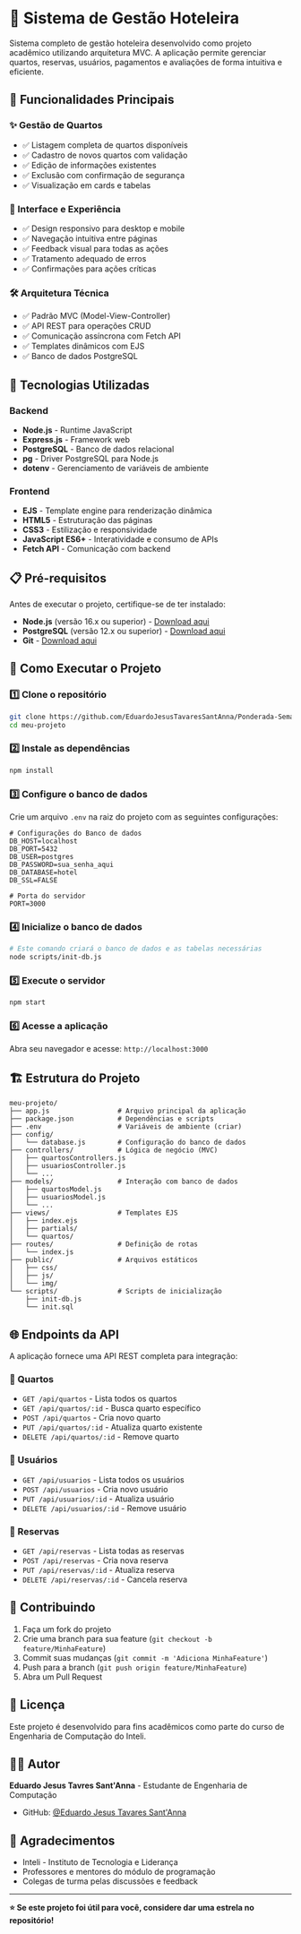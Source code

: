 # 🏨 Sistema de Gestão Hoteleira

Sistema completo de gestão hoteleira desenvolvido como projeto acadêmico utilizando arquitetura MVC. A aplicação permite gerenciar quartos, reservas, usuários, pagamentos e avaliações de forma intuitiva e eficiente.

## 🚀 Funcionalidades Principais

### ✨ Gestão de Quartos
- ✅ Listagem completa de quartos disponíveis
- ✅ Cadastro de novos quartos com validação
- ✅ Edição de informações existentes
- ✅ Exclusão com confirmação de segurança
- ✅ Visualização em cards e tabelas

### 🎯 Interface e Experiência
- ✅ Design responsivo para desktop e mobile
- ✅ Navegação intuitiva entre páginas
- ✅ Feedback visual para todas as ações
- ✅ Tratamento adequado de erros
- ✅ Confirmações para ações críticas

### 🛠 Arquitetura Técnica
- ✅ Padrão MVC (Model-View-Controller)
- ✅ API REST para operações CRUD
- ✅ Comunicação assíncrona com Fetch API
- ✅ Templates dinâmicos com EJS
- ✅ Banco de dados PostgreSQL

## 🔧 Tecnologias Utilizadas

### Backend
- **Node.js** - Runtime JavaScript
- **Express.js** - Framework web
- **PostgreSQL** - Banco de dados relacional
- **pg** - Driver PostgreSQL para Node.js
- **dotenv** - Gerenciamento de variáveis de ambiente

### Frontend
- **EJS** - Template engine para renderização dinâmica
- **HTML5** - Estruturação das páginas
- **CSS3** - Estilização e responsividade
- **JavaScript ES6+** - Interatividade e consumo de APIs
- **Fetch API** - Comunicação com backend

## 📋 Pré-requisitos

Antes de executar o projeto, certifique-se de ter instalado:

- **Node.js** (versão 16.x ou superior) - [Download aqui](https://nodejs.org/)
- **PostgreSQL** (versão 12.x ou superior) - [Download aqui](https://www.postgresql.org/download/)
- **Git** - [Download aqui](https://git-scm.com/)

## 🚀 Como Executar o Projeto

### 1️⃣ Clone o repositório
```bash
git clone https://github.com/EduardoJesusTavaresSantAnna/Ponderada-Semana-2.git
cd meu-projeto
```

### 2️⃣ Instale as dependências
```bash
npm install
```

### 3️⃣ Configure o banco de dados

Crie um arquivo `.env` na raiz do projeto com as seguintes configurações:

```env
# Configurações do Banco de dados
DB_HOST=localhost
DB_PORT=5432
DB_USER=postgres
DB_PASSWORD=sua_senha_aqui
DB_DATABASE=hotel
DB_SSL=FALSE

# Porta do servidor
PORT=3000
```

### 4️⃣ Inicialize o banco de dados
```bash
# Este comando criará o banco de dados e as tabelas necessárias
node scripts/init-db.js
```

### 5️⃣ Execute o servidor
```bash
npm start
```

### 6️⃣ Acesse a aplicação
Abra seu navegador e acesse: `http://localhost:3000`

## 🏗 Estrutura do Projeto

```
meu-projeto/
├── app.js                 # Arquivo principal da aplicação
├── package.json           # Dependências e scripts
├── .env                   # Variáveis de ambiente (criar)
├── config/
│   └── database.js        # Configuração do banco de dados
├── controllers/           # Lógica de negócio (MVC)
│   ├── quartosControllers.js
│   ├── usuariosController.js
│   └── ...
├── models/                # Interação com banco de dados
│   ├── quartosModel.js
│   ├── usuariosModel.js
│   └── ...
├── views/                 # Templates EJS
│   ├── index.ejs
│   ├── partials/
│   └── quartos/
├── routes/                # Definição de rotas
│   └── index.js
├── public/                # Arquivos estáticos
│   ├── css/
│   ├── js/
│   └── img/
└── scripts/               # Scripts de inicialização
    ├── init-db.js
    └── init.sql
```

## 🌐 Endpoints da API

A aplicação fornece uma API REST completa para integração:

### 🏨 Quartos
- `GET /api/quartos` - Lista todos os quartos
- `GET /api/quartos/:id` - Busca quarto específico
- `POST /api/quartos` - Cria novo quarto
- `PUT /api/quartos/:id` - Atualiza quarto existente
- `DELETE /api/quartos/:id` - Remove quarto

### 👤 Usuários
- `GET /api/usuarios` - Lista todos os usuários
- `POST /api/usuarios` - Cria novo usuário
- `PUT /api/usuarios/:id` - Atualiza usuário
- `DELETE /api/usuarios/:id` - Remove usuário

### 📅 Reservas
- `GET /api/reservas` - Lista todas as reservas
- `POST /api/reservas` - Cria nova reserva
- `PUT /api/reservas/:id` - Atualiza reserva
- `DELETE /api/reservas/:id` - Cancela reserva

## 🤝 Contribuindo

1. Faça um fork do projeto
2. Crie uma branch para sua feature (`git checkout -b feature/MinhaFeature`)
3. Commit suas mudanças (`git commit -m 'Adiciona MinhaFeature'`)
4. Push para a branch (`git push origin feature/MinhaFeature`)
5. Abra um Pull Request

## 📄 Licença

Este projeto é desenvolvido para fins acadêmicos como parte do curso de Engenharia de Computação do Inteli.

## 👨‍💻 Autor

**Eduardo Jesus Tavres Sant'Anna** - Estudante de Engenharia de Computação
- GitHub: [@Eduardo Jesus Tavares Sant'Anna](https://github.com/EduardoJesusTavaresSantAnna)

## 🙏 Agradecimentos

- Inteli - Instituto de Tecnologia e Liderança
- Professores e mentores do módulo de programação
- Colegas de turma pelas discussões e feedback

---

**⭐ Se este projeto foi útil para você, considere dar uma estrela no repositório!**
